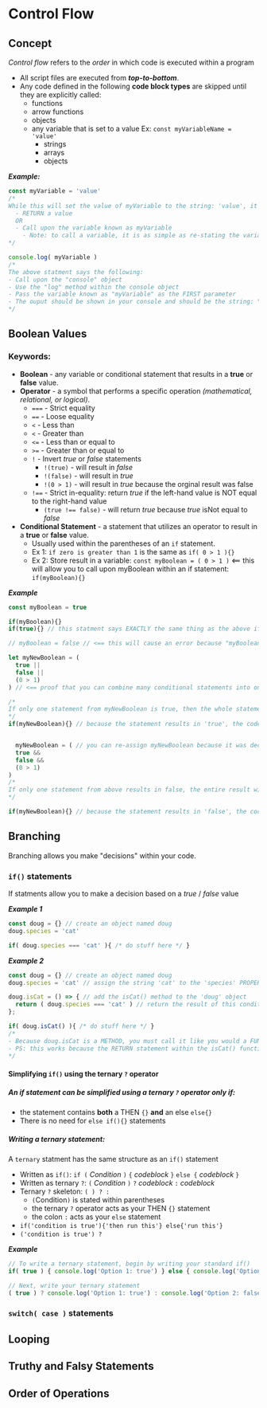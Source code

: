 # Control Flow
## Concept
  *Control flow* refers to the *order* in which code is executed within a program 
  - All script files are executed from ***top-to-bottom***.
  - Any code defined in the following **code block types** are skipped until they are explicitly called:
    - functions
    - arrow functions
    - objects
    - any variable that is set to a value Ex: `const myVariableName = 'value'`
      - strings
      - arrays
      - objects
      
  ***Example:***
  ```javascript
  const myVariable = 'value'
  /*
  While this will set the value of myVariable to the string: 'value', it does NOT:
    - RETURN a value
    OR
    - Call upon the variable known as myVariable
      - Note: to call a variable, it is as simple as re-stating the variable name, which will return the value stored in that variable.
  */

  console.log( myVariable )
  /*
  The above statment says the following:
  - Call upon the "console" object
  - Use the "log" method within the console object
  - Pass the variable known as "myVariable" as the FIRST parameter
  - The ouput should be shown in your console and should be the string: "value"
  */
  ```
## Boolean Values
### Keywords:
  - **Boolean** - any variable or conditional statement that results in a **true** or **false** value.
  - **Operator** - a symbol that performs a specific operation *(mathematical, relational, or logical)*.
    - `===` - Strict equality
    - `==` - Loose equality
    - `<` - Less than
    - `<` - Greater than
    - `<=` - Less than or equal to
    - `>=` - Greater than or equal to
    - `!` - Invert *true* or *false* statements
      - `!(true)` - will result in *false*
      - `!(false)` - will result in *true*
      - `!(0 > 1)` - will result in *true* because the orginal result was false
    - `!==` - Strict in-equality: return *true* if the left-hand value is NOT equal to the right-hand value
      - `(true !== false)` - will return *true* because *true* isNot equal to *false*
  - **Conditional Statement** - a statement that utilizes an operator to result in a **true** or **false** value.
    - Usually used within the parentheses of an `if` statement.
    - Ex 1: `if zero is greater than 1` is the same as `if( 0 > 1 ){}`
    - Ex 2: Store result in a variable: `const myBoolean = ( 0 > 1 )` <== this will allow you to call upon myBoolean within an if statement: `if(myBoolean){}`
  
  ***Example***
  ```javascript
  const myBoolean = true

  if(myBoolean){}
  if(true){} // this statment says EXACTLY the same thing as the above if() statement

  // myBoolean = false // <== this will cause an error because "myBoolean" was declared as a constant

  let myNewBoolean = (
    true ||
    false ||
    (0 > 1)
  ) // <== proof that you can combine many conditional statements into one and return a single true/false value.

  /*
  If only one statement from myNewBoolean is true, then the whole statement returns as true. This is how the || (OR) keyword works.
  */
  if(myNewBoolean){} // because the statement results in 'true', the codeblock {} will run.


    myNewBoolean = ( // you can re-assign myNewBoolean because it was declared with the 'let' keyword
    true &&
    false &&
    (0 > 1)
  )
  /*
  If only one statement from above results in false, the entire result will be false. This is how the && (AND) keyword works
  */
  
  if(myNewBoolean){} // because the statement results in 'false', the codeblock {} will NOT run.
  ```
## Branching
  Branching allows you make "decisions" within your code.
### `if()` statements
If statments allow you to make a decision based on a *true* / *false* value

***Example 1***
```javascript
const doug = {} // create an object named doug
doug.species = 'cat'

if( doug.species === 'cat' ){ /* do stuff here */ }
```
***Example 2***
```javascript
const doug = {} // create an object named doug
doug.species = 'cat' // assign the string 'cat' to the 'species' PROPERTY of the 'doug' OBJECT

doug.isCat = () => { // add the isCat() method to the 'doug' object
  return ( doug.species === 'cat' ) // return the result of this condition as true or false
};

if( doug.isCat() ){ /* do stuff here */ }
/*
- Because doug.isCat is a METHOD, you must call it like you would a FUNCTION().
- PS: this works because the RETURN statement within the isCat() function will return a true / false value.
*/
```
#### Simplifying `if()` using the ternary `?` operator
##### An if statement can be simplified using a ternary `?` operator only if:
  - the statement contains **both** a THEN `{}` **and** an else `else{}`
  - There is no need for `else if(){}` statements

##### Writing a ternary statement:
A `ternary` statment has the same structure as an `if()` statement
- Written as `if()`: `if (` *Condition* `)` `{` *codeblock* `}` `else {` *codeblock* `}`
- Written as ternary `?`: `(` *Condition* `)` `?` *codeblock* `:` *codeblock*
- Ternary `?` skeleton: `( ) ? :`
  - `(`Condition`)` is stated within parentheses
  - the ternary `?` operator acts as your THEN `{}` statement
  - the colon `:` acts as your `else` statement
- `if('condition is true'){'then run this'} else{'run this'}`
- `('condition is true') ? `

***Example***
```javascript
// To write a ternary statement, begin by writing your standard if()
if( true ) { console.log('Option 1: true') } else { console.log('Option 2: false') };

// Next, write your ternary statement
( true ) ? console.log('Option 1: true') : console.log('Option 2: false')
```
### `switch( case )` statements
## Looping
## Truthy and Falsy Statements
## Order of Operations
